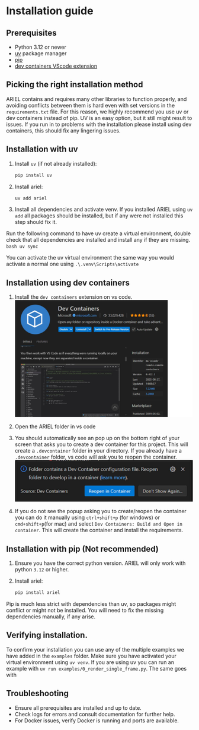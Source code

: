 <!-- TODO:
1. check docker section
2. add images to docker section -->
# Installation guide

## Prerequisites

- Python 3.12 or newer
- [uv](https://github.com/astral-sh/uv) package manager
- [pip](https://pip.pypa.io/en/stable/)
- [dev containers VScode extension](https://code.visualstudio.com/docs/devcontainers/containers)

## Picking the right installation method
ARIEL contains and requires many other libraries to function properly, and avoiding conflicts between them is hard even with set versions in the `requirements.txt` file. For this reason, we highly recommend you use uv or dev containers instead of pip. UV is an easy option, but it still might result to issues. If you run in to problems with the installation please install using dev containers, this should fix any lingering issues. 
 
## Installation with uv

1. Install `uv` (if not already installed):

    ```bash
    pip install uv
    ```

2. Install ariel:
    ```bash
    uv add ariel
    ```

3. Install all dependencies and activate venv.
If you installed ARIEL using `uv add` all packages should be installed, but if any were not installed this step should fix it.

Run the following command to have uv create a virtual environment, double check that all dependencies are installed and install any if they are missing.
    ```bash
    uv sync
    ```

You can activate the uv virtual environment the same way you would activate a normal one using `.\.venv\Scripts\activate`

## Installation using dev containers

1. Install the `dev containers` extension on vs code.
![dev_containers](../resources/dev_containers_1.jpg)

2. Open the ARIEL folder in vs code

3. You should automatically see an pop up on the bottom right of your screen that asks you to create a dev container for this project. This will create a `.devcontainer` folder in your directory. If you already have a `.devcontainer` folder, vs code will ask you to reopen the container.
![reopen_dev_container](../resources/dev_containers_2.jpg)

4. If you do not see the popup asking you to create/reopen the container you can do it manually using `ctrl+shift+p` (for windows) or `cmd+shift+p`(for mac) and select `Dev Containers: Build and Open in container`. This will create the container and install the requirements.

## Installation with pip (Not recommended)

1. Ensure you have the correct python version. ARIEL will only work with python `3.12` or higher.

2. Install ariel:

    ```bash
    pip install ariel
    ```

Pip is much less strict with dependencies than uv, so packages might conflict or might not be installed. You will need to fix the missing dependencies manually, if any arise.

## Verifying installation.
To confirm your installation you can use any of the multiple examples we have added in the `examples` folder. Make sure you have activated your virtual environment using `uv venv`. If you are using uv you can run an example with `uv run examples/0_render_single_frame.py`. The same goes with


## Troubleshooting

- Ensure all prerequisites are installed and up to date.
- Check logs for errors and consult documentation for further help.
- For Docker issues, verify Docker is running and ports are available.